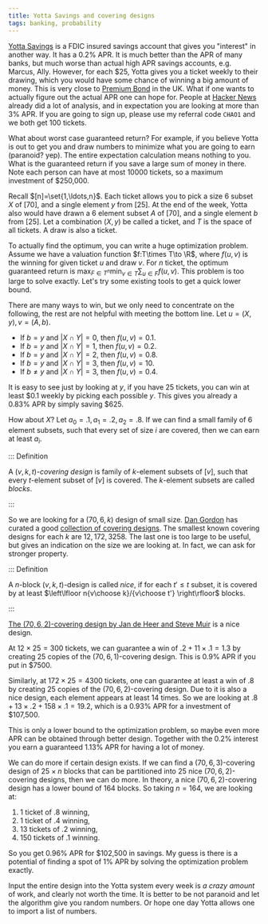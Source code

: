 ```yaml
---
title: Yotta Savings and covering designs
tags: banking, probability
---
```


[Yotta Savings](https://www.withyotta.com/) is a FDIC insured savings account that gives you "interest" in another way. It has a 0.2% APR. It is much better than the APR of many banks, but much worse than actual high APR savings accounts, e.g. Marcus, Ally. However, for each \$25, Yotta gives you a ticket weekly to their drawing, which you would have some chance of winning a big amount of money. This is very close to [Premium Bond](https://en.wikipedia.org/wiki/Premium_Bond) in the UK.
What if one wants to actually figure out the actual APR one can hope for. People at [Hacker News](https://news.ycombinator.com/item?id=23780062) already did a lot of analysis, and in expectation you are looking at more than 3% APR. If you are going to sign up, please use my referral code `CHAO1` and we both get 100 tickets. 

What about worst case guaranteed return? For example, if you believe Yotta is out to get you and draw numbers to minimize what you are going to earn (paranoid? yep). The entire expectation calculation means nothing to you. What is the guaranteed return if you save a large sum of money in there. Note each person can have at most 10000 tickets, so a maximum investment of \$250,000.

Recall $[n]=\set{1,\ldots,n}$. Each ticket allows you to pick a size $6$ subset $X$ of $[70]$, and a single element $y$ from $[25]$. At the end of the week, Yotta also would have drawn a $6$ element subset $A$ of $[70]$, and a single element $b$ from $[25]$. Let a combination $(X,y)$ be called a ticket, and $T$ is the space of all tickets. A draw is also a ticket.

To actually find the optimum, you can write a huge optimization problem. Assume we have a valuation function $f:T\times T\to \R$, where $f(u,v)$ is the winning for given ticket $u$ and draw $v$. For $n$ ticket, the optimum guaranteed return is $\max_{F\in T^n} \min_{v\in T} \sum_{u\in F} f(u,v)$. This problem is too large to solve exactly. Let's try some existing tools to get a quick lower bound.

There are many ways to win, but we only need to concentrate on the following, the rest are not helpful with meeting the bottom line. Let $u=(X,y), v=(A,b)$.

- If $b=y$ and $|X\cap Y|=0$, then $f(u,v)=0.1$.
- If $b=y$ and $|X\cap Y|=1$, then $f(u,v)=0.2$.
- If $b=y$ and $|X\cap Y|=2$, then $f(u,v)=0.8$.
- If $b=y$ and $|X\cap Y|=3$, then $f(u,v)=10$.
- If $b\neq y$ and $|X\cap Y|=3$, then $f(u,v)=0.4$.

It is easy to see just by looking at $y$, if you have 25 tickets, you can win at least \$0.1 weekly by picking each possible $y$. This gives you already a 0.83\% APR by simply saving \$625.

How about $X$? Let $a_0=.1, a_1=.2, a_2=.8$. If we can find a small family of $6$ element subsets, such that every set of size $i$ are covered, then we can earn at least $a_i$.

::: Definition

  A $(v,k,t)$*-covering design* is family of $k$-element subsets of $[v]$, such that every $t$-element subset of $[v]$ is covered. The $k$-element subsets are called *blocks*.

:::

So we are looking for a $(70,6,k)$ design of small size. [Dan Gordon](https://www.dmgordon.org) has curated a good [collection of covering designs](https://www.dmgordon.org/cover/). The smallest known covering designs for each $k$ are $12, 172, 3258$. The last one is too large to be useful, but gives an indication on the size we are looking at. In fact, we can ask for stronger property. 

::: Definition

  A $n$-block $(v,k,t)$-design is called *nice*, if for each $t'\leq t$ subset, it is covered by at least $\left\lfloor n{v\choose k}/{v\choose t'} \right\rfloor$ blocks.

:::

[The $(70,6,2)$-covering design by Jan de Heer and Steve Muir](https://ljcr.dmgordon.org/show_cover.php?v=70&k=6&t=2) is a nice design.

At $12\times 25=300$ tickets, we can guarantee a win of $.2+11\times .1=1.3$ by creating 25 copies of the $(70,6,1)$-covering design. This is 0.9\% APR if you put in \$7500.

Similarly, at $172\times 25=4300$ tickets, one can guarantee at least a win of $.8$ by creating 25 copies of the $(70,6,2)$-covering design. Due to it is also a nice design, each element appears at least 14 times. So we are looking at $.8+13\times .2 + 158\times .1=19.2$, which is a 0.93\% APR for a investment of \$107,500. 

This is only a lower bound to the optimization problem, so maybe even more APR can be obtained through better design. Together with the 0.2\% interest you earn a guaranteed 1.13\% APR for having a lot of money. 

We can do more if certain design exists. If we can find a $(70,6,3)$-covering design of $25 \times n$ blocks that can be partitioned into 25 nice $(70,6,2)$-covering designs, then we can do more. In theory, a nice $(70,6,2)$-covering design has a lower bound of 164 blocks. So taking $n=164$, we are looking at:

 1. 1 ticket of .8 winning,
 2. 1 ticket of .4 winning,
 3. 13 tickets of .2 winning,
 4. 150 tickets of .1 winning.

So you get 0.96\% APR for \$102,500 in savings. 
My guess is there is a potential of finding a spot of 1\% APR by solving the optimization problem exactly. 

Input the entire design into the Yotta system every week is *a crazy amount* of work, and clearly not worth the time. It is better to be not paranoid and let the algorithm give you random numbers. Or hope one day Yotta allows one to import a list of numbers.
